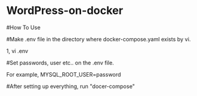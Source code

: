# WordPress-on-docker

#How To Use

<p>#Make .env file in the directory where docker-compose.yaml exists by vi.</p>
<p>1, vi .env</p>

<p>#Set passwords, user etc.. on the .env file.</p>
<p>For example, MYSQL_ROOT_USER=password</p>

<p>#After setting up everything, run "docer-compose"</p>
